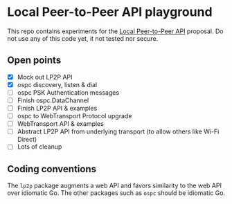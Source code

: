 # Local Peer-to-Peer API playground

This repo contains experiments for the [Local Peer-to-Peer API](https://github.com/ibelem/local-peer-to-peer) proposal. Do not use any of this code yet, it not tested nor secure.

## Open points

- [x] Mock out LP2P API
- [x] ospc discovery, listen & dial
- [ ] ospc PSK Authentication messages
- [ ] Finish ospc.DataChannel
- [ ] Finish LP2P API & examples
- [ ] ospc to WebTransport Protocol upgrade
- [ ] WebTransport API & examples
- [ ] Abstract LP2P API from underlying transport (to allow others like Wi-Fi Direct)
- [ ] Lots of cleanup

## Coding conventions

The `lp2p` package augments a web API and favors similarity to the web API over idiomatic Go. The other packages such as `ospc` should be idiomatic Go.
